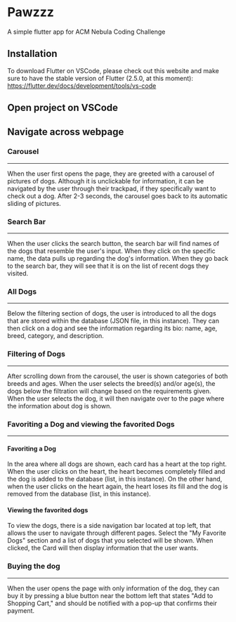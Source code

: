 # Pawzzz
A simple flutter app for ACM Nebula Coding Challenge

## Installation
To download Flutter on VSCode, please check out this website and make sure to have the stable version of Flutter (2.5.0, at this moment): https://flutter.dev/docs/development/tools/vs-code

## Open project on VSCode

## Navigate across webpage
### Carousel
---
When the user first opens the page, they are greeted with a carousel of pictures of dogs. Although it is unclickable for information, it can be navigated by the user through their trackpad, if they specifically want to check out a dog. After 2-3 seconds, the carousel goes back to its automatic sliding of pictures.

### Search Bar
---
When the user clicks the search button, the search bar will find names of the dogs that resemble the user's input. When they click on the specific name, the data pulls up regarding the dog's information. When they go back to the search bar, they will see that it is on the list of recent dogs they visited. 

### All Dogs
---
Below the filtering section of dogs, the user is introduced to all the dogs that are stored within the database (JSON file, in this instance). They can then click on a dog and see the information regarding its bio: name, age, breed, category, and description.

### Filtering of Dogs
---
After scrolling down from the carousel, the user is shown categories of both breeds and ages. When the user selects the breed(s) and/or age(s), the dogs below the filtration will change based on the requirements given. When the user selects the dog, it will then navigate over to the page where the information about dog is shown.

### Favoriting a Dog and viewing the favorited Dogs
---

#### Favoriting a Dog
In the area where all dogs are shown, each card has a heart at the top right. When the user clicks on the heart, the heart becomes completely filled and the dog is added to the database (list, in this instance). On the other hand, when the user clicks on the heart again, the heart loses its fill and the dog is removed from the database (list, in this instance).

#### Viewing the favorited dogs
To view the dogs, there is a side navigation bar located at top left, that allows the user to navigate through different pages. Select the "My Favorite Dogs" section and a list of dogs that you selected will be shown. When clicked, the Card will then display information that the user wants.

### Buying the dog
---
When the user opens the page with only information of the dog, they can buy it by pressing a blue button near the bottom left that states "Add to Shopping Cart," and should be notified with a pop-up that confirms their payment.
